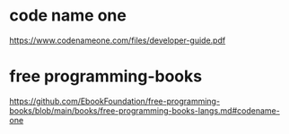# code name one

https://www.codenameone.com/files/developer-guide.pdf

# free programming-books

https://github.com/EbookFoundation/free-programming-books/blob/main/books/free-programming-books-langs.md#codename-one
